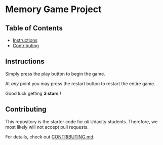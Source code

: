# Memory Game Project

## Table of Contents

* [Instructions](#instructions)
* [Contributing](#contributing)

## Instructions

Simply press the play button to begin the game.

At _any_ point you may press the restart button to restart the entire game.

Good luck getting **3 stars** !

## Contributing

This repository is the starter code for _all_ Udacity students. Therefore, we most likely will not accept pull requests.

For details, check out [CONTRIBUTING.md](CONTRIBUTING.md).
